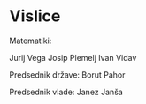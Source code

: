# Vislice

Matematiki:

Jurij Vega
Josip Plemelj
Ivan Vidav

Predsednik države:
Borut Pahor

Predsednik vlade:
Janez Janša
